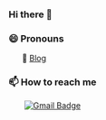 ### Hi there 👋
### 😄 Pronouns   

   &nbsp;&nbsp;&nbsp;&nbsp;&nbsp;&nbsp;🧷 [Blog](https://velog.io/@ju_h2)<br>
   
### 📫 How to reach me<br>
  &nbsp;&nbsp;&nbsp;&nbsp;&nbsp;&nbsp; [![Gmail Badge](https://img.shields.io/badge/Gmail-d14836?style=flat-square&logo=Gmail&logoColor=white&link=mailto:juhd1998@gmail.com)](mailto:juhd1998@gmail.com)
  <!--### 🌱 I’m currently learning <br>
- &nbsp;&nbsp;&nbsp;&nbsp;&nbsp;&nbsp; React and Express with javascript<br>
- &nbsp;&nbsp;&nbsp;&nbsp;&nbsp;&nbsp; Spring boot Framework
-->

<!--
**Hyun-juhee/Hyun-juhee** is a ✨ _special_ ✨ repository because its `README.md` (this file) appears on your GitHub profile.

Here are some ideas to get you started:

- 🔭 I’m currently working on ...
- 🌱 I’m currently learning ...
- 👯 I’m looking to collaborate on ...
- 🤔 I’m looking for help with ...
- 💬 Ask me about ...

- ⚡ Fun fact: ...
-->
